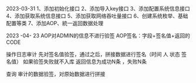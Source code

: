 2023-03-31
1、添加初始化接口
2、添加导入key接口
3、添加配置系统信息接口
4、添加获取系统信息接口
5、添加获取网络吞吐量接口
6、创建系统枚举、基础配置等类
7、添加AOP、統一返回数据处理

2023 -04- 23 
AOP对ADMIN的信息不进行验签
AOP签名：字段+签名值+返回的CODE

操作日志审计
先对签名值验签，通过之后，拼接数据进行签名（时间 人 状态 签名值）
如果验签失败就不入库 返回信息为成功N条 ，失败N条

查询
审计的数据验签，对原始数据进行拼接